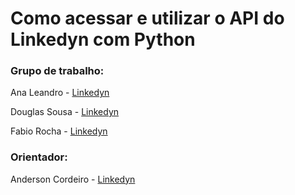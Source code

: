 <h1>Como acessar e utilizar o API do Linkedyn com Python</h1>

<h3>Grupo de trabalho:</h3>

Ana Leandro - [Linkedyn](https://www.linkedin.com/in/apmlpet/) 

Douglas Sousa - [Linkedyn](https://www.linkedin.com/in/douglas-oliveira-sousa/) 

Fabio Rocha - [Linkedyn](https://www.linkedin.com/in/farocha/) 


<h3>Orientador:</h3>

Anderson Cordeiro - [Linkedyn](https://www.linkedin.com/in/andercordeiro/)

